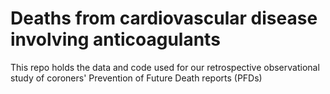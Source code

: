 # Deaths from cardiovascular disease involving anticoagulants

This repo holds the data and code used for our retrospective observational study of coroners' Prevention of Future Death reports (PFDs) 

